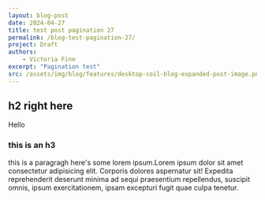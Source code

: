```yaml
---
layout: blog-post
date: 2024-04-27
title: test post pagination 27
permalink: /blog-test-pagination-27/
project: Draft
authors:
    - Victoria Fine
excerpt: "Pagination test"
src: /assets/img/blog/features/desktop-coil-blog-expanded-post-image.png
---
```

## h2 right here
Hello

### this is an h3

this is a paragragh here's some lorem ipsum.Lorem ipsum dolor sit amet consectetur adipisicing elit. Corporis dolores aspernatur sit! Expedita reprehenderit deserunt minima ad sequi praesentium repellendus, suscipit omnis, ipsum exercitationem, ipsam excepturi fugit quae culpa tenetur.

